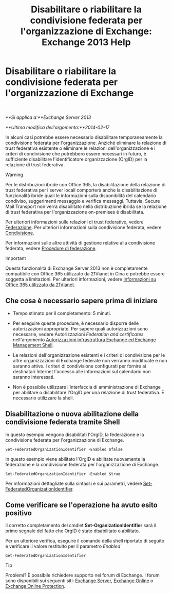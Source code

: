 ﻿---
title: "Disabilitare o riabilitare la condivisione federata per l'organizzazione di Exchange: Exchange 2013 Help"
TOCTitle: Disabilitare o riabilitare la condivisione federata per l'organizzazione di Exchange
ms:assetid: d36490d8-0268-47b9-a6d4-e56427f1b02e
ms:mtpsurl: https://technet.microsoft.com/it-it/library/JJ657497(v=EXCHG.150)
ms:contentKeyID: 50481733
ms.date: 05/22/2018
mtps_version: v=EXCHG.150
ms.translationtype: MT
---

# Disabilitare o riabilitare la condivisione federata per l'organizzazione di Exchange

 

_**Si applica a:**Exchange Server 2013_

_**Ultima modifica dell'argomento:**2014-02-17_

In alcuni casi potrebbe essere necessario disabilitare temporaneamente la condivisione federata per l'organizzazione. Anziché eliminare la relazione di trust federativa esistente o eliminare le relazioni dell'organizzazione e i criteri di condivisione che potrebbero essere necessari in futuro, è sufficiente disabilitare l'identificatore organizzazione (OrgID) per la relazione di trust federativa.


> [!WARNING]
> Per le distribuzioni ibride con Office 365, la disabilitazione della relazione di trust federativa per i server locali comporterà anche la disabilitazione di funzionalità ibride quali le informazioni sulla disponibilità del calendario condiviso, suggerimenti messaggio e verifica messaggi. Tuttavia, Secure Mail Transport non verrà disabilitato nella distribuzione ibrida se la relazione di trust federativa per l'organizzazione on-premises è disabilitata.



Per ulteriori informazioni sulle relazioni di trust federative, vedere [Federazione](federation-exchange-2013-help.md). Per ulteriori informazioni sulla condivisione federata, vedere [Condivisione](sharing-exchange-2013-help.md).

Per informazioni sulle altre attività di gestione relative alla condivisione federata, vedere [Procedure di federazione](federation-procedures-exchange-2013-help.md).


> [!IMPORTANT]
> Questa funzionalità di Exchange Server 2013 non è completamente compatibile con Office 365 utilizzato da 21Vianet in Cina e potrebbe essere soggetta a limitazioni. Per ulteriori informazioni, vedere <A href="https://go.microsoft.com/fwlink/?linkid=313640">Informazioni su Office 365 utilizzato da 21Vianet</A>.



## Che cosa è necessario sapere prima di iniziare

  - Tempo stimato per il completamento: 5 minuti.

  - Per eseguire queste procedure, è necessario disporre delle autorizzazioni appropriate. Per sapere quali autorizzazioni sono necessarie, vedere Autorizzazioni *Federation and certificates* nell'argomento [Autorizzazioni infrastruttura Exchange ed Exchange Management Shell](exchange-and-shell-infrastructure-permissions-exchange-2013-help.md).

  - Le relazioni dell'organizzazione esistenti e i criteri di condivisione per le altre organizzazioni di Exchange federate non verranno modificate e non saranno attive. I criteri di condivisione configurati per fornire ai destinatari Internet l'accesso alle informazioni sul calendario non saranno interessati.

  - Non è possibile utilizzare l'interfaccia di amministrazione di Exchange per abilitare o disabilitare l'OrgID per una relazione di trust federativa. È necessario utilizzare la shell.

## Disabilitazione o nuova abilitazione della condivisione federata tramite Shell

In questo esempio vengono disabilitati l'OrgID, la federazione e la condivisione federata per l'organizzazione di Exchange.

    Set-FederatedOrganizationIdentifier -Enabled $false

In questo esempio viene abilitato l'OrgID e abilitate nuovamente la federazione e la condivisione federata per l'organizzazione di Exchange.

    Set-FederatedOrganizationIdentifier -Enabled $true

Per informazioni dettagliate sulla sintassi e sui parametri, vedere [Set-FederatedOrganizationIdentifier](https://technet.microsoft.com/it-it/library/dd351037\(v=exchg.150\)).

## Come verificare se l'operazione ha avuto esito positivo

Il corretto completamento del cmdlet **Set-OrganizationIdentifier** sarà il primo segnale del fatto che OrgID è stato disabilitato o abilitato.

Per un ulteriore verifica, eseguire il comando della shell riportato di seguito e verificare il valore restituito per il parametro *Enabled*

    Get-FederatedOrganizationIdentifier


> [!TIP]
> Problemi? È possibile richiedere supporto nei forum di Exchange. I forum sono disponibili sui seguenti siti: <A href="https://go.microsoft.com/fwlink/p/?linkid=60612">Exchange Server</A>, <A href="https://go.microsoft.com/fwlink/p/?linkid=267542">Exchange Online</A> o <A href="https://go.microsoft.com/fwlink/p/?linkid=285351">Exchange Online Protection</A>.


